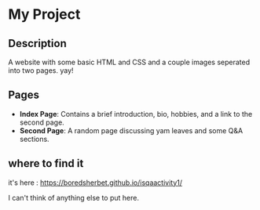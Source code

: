 # My Project

## Description
A website with some basic HTML and CSS and a couple images seperated into two pages. yay!

## Pages
- **Index Page**: Contains a brief introduction, bio, hobbies, and a link to the second page.
- **Second Page**: A random page discussing yam leaves and some Q&A sections.
## where to find it
it's here : https://boredsherbet.github.io/isqaactivity1/

I can't think of anything else to put here.
